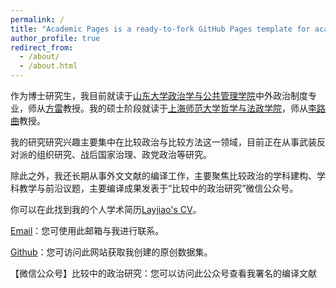 ```yaml
---
permalink: /
title: "Academic Pages is a ready-to-fork GitHub Pages template for academic personal websites"
author_profile: true
redirect_from: 
  - /about/
  - /about.html
---
```


作为博士研究生，我目前就读于[山东大学](https://www.sdu.edu.cn/)[政治学与公共管理学院](https://pspa.sdu.edu.cn/)中外政治制度专业，师从[方雷](https://pspa.sdu.edu.cn/info/1276/15718.htm)教授。我的硕士阶段就读于[上海师范大学](https://www.shnu.edu.cn/)[哲学与法政学院](https://fazheng.shnu.edu.cn/)，师从[李路曲](https://baike.baidu.com/item/%E6%9D%8E%E8%B7%AF%E6%9B%B2/6182320?fr=aladdin)教授。

我的研究研究兴趣主要集中在比较政治与比较方法这一领域，目前正在从事武装反对派的组织研究、战后国家治理、政党政治等研究。

除此之外，我还长期从事外文文献的编译工作，主要聚焦比较政治的学科建构、学科教学与前沿议题，主要编译成果发表于“比较中的政治研究”微信公众号。

你可以在此找到我的个人学术简历[Layjiao's CV](../assets/Curriculum_Vitae.pdf)。

[Email](mailto:layjiao@163.com)：您可使用此邮箱与我进行联系。

[Github](https://github.com/Layjiao)：您可访问此网站获取我创建的原创数据集。

【微信公众号】比较中的政治研究：您可以访问此公众号查看我署名的编译文献
